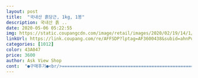 ```yaml
---
layout: post 
title:  "국내산 흙당근, 1kg, 1봉" 
description: 국내산 흙 ..
date: 2020-05-06 05:22:55 
img: https://static.coupangcdn.com/image/retail/images/2020/02/19/14/1/6570b328-3685-47fe-9182-8311b7526507.jpg 
linkUrl: https://link.coupang.com/re/AFFSDP?lptag=AF3600438&subid=ahnPublicAsk&pageKey=1275133426&itemId=2281066170&vendorItemId=70278187659&traceid=V0-113-b48172348cd307bd 
categories: [1012] 
color: 43A047 
price: 3600 
author: Ask View Shop 
cont:  "●구매후기●<br/>===========================================================<br/>[국내산 흙당근 1kg 4,340원 로켓프레시]<br/>가격 : 4420원<br/>고운입자의 흙으로 뒤덮인 둥실하고 짜리몽땅한 제법 튼실한 당근이 4개가 담겨져 배송되었습니다.<br/> 2개를 꺼내어 물에 씻었는데 선명하고 찐한 빛깔의 당근이 상처난것 없이 깨끗해 보여 우선 좋았습니다.<br/> 1개는 양념장에 넣을꺼라 채를 썰고 1개는 꽃모양을 내어 안동찜닭에 고명으로 사용했는데 모양내고 남은 짜투리가 남아 맛을 봤어요.<br/><br/>구매시 참고 하시면 좋겠습니다~~<br/>국내산 흙당근<br/>그 부분이 바람든거란 이야기를 들은 적이 있어요.<br/><br/>그래도 가격은 참 착하네요 ^^<br/>그래도 저는 오늘 이 당근을 생당근으로 먹긴했어요.<br/><br/>다른분들 평에 생당근이 달콤하고 맛있대서 구매했는데<br/>당근송도 있지만 우리집 아이들은 먹보들이라 그런지 당근도 좋아합니다 당근 까고 있으면 달라고 입을 벌립니다 ㅋㅋ<br/>당근을 안좋아 합니다.<br/> 요리에 색조화 용도로 가뭄에 콩나듯 시댁서 1,2개 찔끔히 얻어 쓰다가 신랑도 당근을 안좋아하는 이유로 언젠가 부터 요리에 사용도 안하게 되면서 당근은 기억속에 없는 식재료로 여기며 살았습니다.<br/><br/>매일 먹어야 할 식재료이죠!! 눈에도 좋고 변비에도 좋고 .<br/>.<br/> ㅎㅎ 매일은 먹기가 저도 힘들긴 합니다 ;; 싱싱한 당근  빠른 배송  감사히 잘 먹겠습니다<br/>먹었습니다!! 당근의 영양적 우수함은 말하면 입 아프니 쓰진 않겠지만 ;;<br/>바로 먹을게 아니라서 냉장고에 6일을 넣어뒀는데 다행히 신선합니다.<br/> 더 방치하면 안 될거 같아서 채썰어서 볶음밥을 만들었네요!!<br/>배송일자: 2020/05/02 새벽 2시쯤<br/>베타카로틴 성분이 있어서 생단근 자주먹어요:)<br/>보통 식재료를 고를땐 어떤것이 싱싱하고 좋은것인지 기본지식이 있는데 당근은 고려해보지 못했기에 어떤것이 맛이 좋을지 고르는 방법 또한 알지 못합니다.<br/> 다만 깐당근 보다야 아무렴 안깐 것이 맛은 좋겠지 싶어 그부분만 인지하고 로켓프레시에 떠있는 아무 흙당근을 집어 결제했습니다.<br/><br/>사먹는 김밥이나 볶음밥에 또는 반찬에 빠진 당근은 생각없이 먹곤 하지만 일부러 찾아서 요리에 쓴다거나 쌩으로 먹을 생각은 전혀 안해봤기에 당근을 구입해야 할 필요성을 못느끼며 살았어요.<br/> 오이소박이와 어리굴젓 담근다고 나름 비주얼 살려 보고자 제돈 주고 당근은 처음 사보았네요.<br/><br/>새벽에 배송 되고 아침에 꺼냈는데 적당히 큰거 4개 들어 있네요!! 흙은 엄청 많이 뭍어 있진 않고 손에 약간 뭍는 정도입니다.<br/><br/>생단근 즇아하는 저는 마켓** 당근이 더 부드러웠어요ㅠ<br/>생당근 먹으면서 맛있다!! 마시따!! 그러면서 아주구냥 흡입 합니다 이러니 애들이 일년동안 거의 잔병치레는 안 하는거 같습니다~<br/>세척 당근 먹다가 흙당근으로 구매를 했습니다 세척 당근이 편하긴 한데 흙당근은 또 나름 대로 신선하니까요.<br/><br/>세척당근보다 손은 많이가지만 흙당근이 신선하대서<br/>솔직한 구매리뷰하겠습니다<br/>싫어하던 당근인데 맛있다고 생각들던 그순간 만큼은 내가 당근을 좋아하는것 마냥 느껴질 정도 였어요.<br/> 남은 2개는 깍아서 그냥 먹어야 할까봐요.<br/> 다 먹고 또 살진 모르겠으나 당근 안좋아하는 제입에도 맛있었던 만큼 당근자체는 정말 맛이 좋았기에 추천은 하고 갑니다.<br/> 당근과 친숙하지 못한 이유로 필요한 만큼만 쓰고 방치후 자칫 버려졌을 수도 있었을 당근인데 남은 당근도 잘 먹겠습니다.<br/><br/>쌩당근을 누가 억지로 입에 넣어주면 먹기야 하겠지만 학창시절때는 엄마가 깎아주면 그자리에서 잘도 씹어 먹었는데 익힌 당근의 맛을 느끼고 부터는 그향이 싫었던 이유로 당근을 멀리하게 되었습니다.<br/><br/>않게 잘 먹을수 있습니다;; 생으로 먹어보니 적당히 단맛이 납니다<br/>양파 당근 계란 세가지만 넣고 볶음밥을 만들어도 맛있네요!! 식재료가 싱싱해서 그런지 정말 맛있게<br/>예전에 세척 당근은 중국산이라고 .<br/>.<br/> 국내산 당근은 세척 해서 판매 못한다고 들었는데.<br/>.<br/> 그래서 흙당근만 주구장창 구매를 했지요!! 그런데 쿠팡에서 세척 당근 판매 하는거 구매해보니 그렇치도 않은거 같습니다!!!<br/>오도도독.<br/>.<br/> 아... <br/> 무척이나 달다.<br/> 설탕을 버무렸나 왜이렇게 달지 순간 갈아먹고 싶다는 생각을 들게 했네요.<br/> 개인적으로 단맛을 그닥 좋아하진 않고 당근의 향또한 즐기진 않지만 그런 입맛임에도 당근의 달큰함이 정말 좋았습니다.<br/> 횟집서 나오는 당근을 어쩌다 한번 먹곤하지만 그런것들 과는 다른 지금껏 느껴보지 못한 단맛 이였습니다.<br/><br/>용량; 1kg<br/>저는 매번 찾을정도는 아니고.<br/>.<br/><br/>주문일자; 2020/05/01<br/>채썰면 당근 싫어 하는 아이들도 잘 먹고 식감이 부드러워서 강냉이 부실하고 흔들리는 저도 아무렇치<br/>채썰면서 느낀건 진짜 속살(?)이 꽉 차 있네요!! 속이 탄탄하다고 해야 하나! 옹골지네요!! 그만큼 신선하다는 말입니다!! ㅎ<br/>카레 해먹을 용도라서 딱히 맛은 상관없었고<br/>흙당근으로 구매했는데 잘라보니 바람든 당근도 있네요.<br/><br/>흙씻고 반 가르면 하얀 부분이 보이는데<br/>" 
---
```

